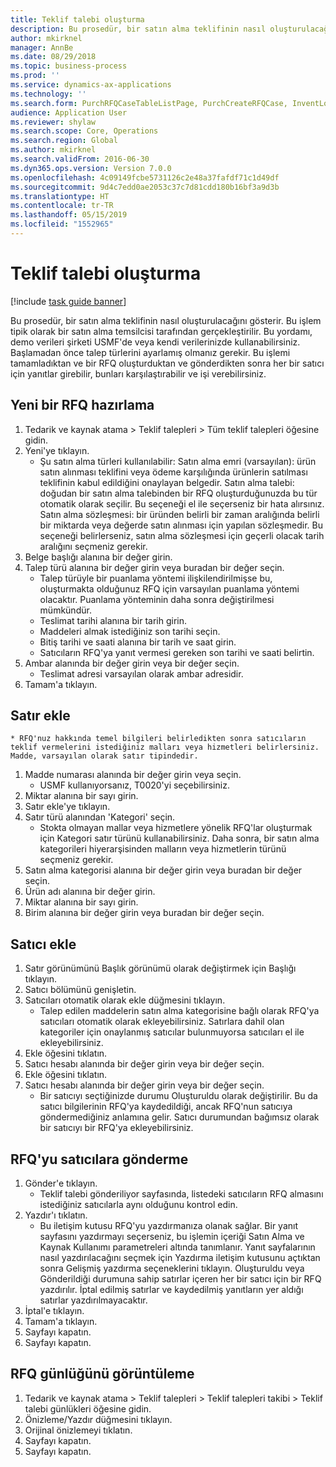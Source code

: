 ```yaml
---
title: Teklif talebi oluşturma
description: Bu prosedür, bir satın alma teklifinin nasıl oluşturulacağını gösterir.
author: mkirknel
manager: AnnBe
ms.date: 08/29/2018
ms.topic: business-process
ms.prod: ''
ms.service: dynamics-ax-applications
ms.technology: ''
ms.search.form: PurchRFQCaseTableListPage, PurchCreateRFQCase, InventLocationIdLookup, PurchRFQCaseTable, InventItemIdLookupSimple, EcoResCategorySingleLookup, UnitOfMeasureLookup, PurchRFQEditLines, PurchRFQEditLinesPrintOptions, VendRFQJournal, SrsReportViewerForm
audience: Application User
ms.reviewer: shylaw
ms.search.scope: Core, Operations
ms.search.region: Global
ms.author: mkirknel
ms.search.validFrom: 2016-06-30
ms.dyn365.ops.version: Version 7.0.0
ms.openlocfilehash: 4c09149fcbe5731126c2e48a37fafdf71c1d49df
ms.sourcegitcommit: 9d4c7edd0ae2053c37c7d81cdd180b16bf3a9d3b
ms.translationtype: HT
ms.contentlocale: tr-TR
ms.lasthandoff: 05/15/2019
ms.locfileid: "1552965"
---
```

# <a name="create-a-request-for-quotation"></a>Teklif talebi oluşturma

[!include [task guide banner](../../includes/task-guide-banner.md)]

Bu prosedür, bir satın alma teklifinin nasıl oluşturulacağını gösterir. Bu işlem tipik olarak bir satın alma temsilcisi tarafından gerçekleştirilir. Bu yordamı, demo verileri şirketi USMF'de veya kendi verilerinizde kullanabilirsiniz. Başlamadan önce talep türlerini ayarlamış olmanız gerekir. Bu işlemi tamamladıktan ve bir RFQ oluşturduktan ve gönderdikten sonra her bir satıcı için yanıtlar girebilir, bunları karşılaştırabilir ve işi verebilirsiniz.


## <a name="prepare-a-new-rfq"></a>Yeni bir RFQ hazırlama
1. Tedarik ve kaynak atama > Teklif talepleri > Tüm teklif talepleri öğesine gidin.
2. Yeni'ye tıklayın.
    * Şu satın alma türleri kullanılabilir: Satın alma emri (varsayılan): ürün satın alınması teklifini veya ödeme karşılığında ürünlerin satılması teklifinin kabul edildiğini onaylayan belgedir. Satın alma talebi: doğudan bir satın alma talebinden bir RFQ oluşturduğunuzda bu tür otomatik olarak seçilir. Bu seçeneği el ile seçerseniz bir hata alırsınız. Satın alma sözleşmesi: bir üründen belirli bir zaman aralığında belirli bir miktarda veya değerde satın alınması için yapılan sözleşmedir. Bu seçeneği belirlerseniz, satın alma sözleşmesi için geçerli olacak tarih aralığını seçmeniz gerekir.  
3. Belge başlığı alanına bir değer girin.
4. Talep türü alanına bir değer girin veya buradan bir değer seçin.
    * Talep türüyle bir puanlama yöntemi ilişkilendirilmişse bu, oluşturmakta olduğunuz RFQ için varsayılan puanlama yöntemi olacaktır. Puanlama yönteminin daha sonra değiştirilmesi mümkündür.  
    * Teslimat tarihi alanına bir tarih girin.  
    * Maddeleri almak istediğiniz son tarihi seçin.  
    * Bitiş tarihi ve saati alanına bir tarih ve saat girin.  
    * Satıcıların RFQ'ya yanıt vermesi gereken son tarihi ve saati belirtin.  
5. Ambar alanında bir değer girin veya bir değer seçin.
    * Teslimat adresi varsayılan olarak ambar adresidir.  
6. Tamam'a tıklayın.

## <a name="add-lines"></a>Satır ekle
    * RFQ'nuz hakkında temel bilgileri belirledikten sonra satıcıların teklif vermelerini istediğiniz malları veya hizmetleri belirlersiniz. Madde, varsayılan olarak satır tipindedir.   
1. Madde numarası alanında bir değer girin veya seçin.
    * USMF kullanıyorsanız, T0020'yi seçebilirsiniz.  
2. Miktar alanına bir sayı girin.
3. Satır ekle'ye tıklayın.
4. Satır türü alanından 'Kategori' seçin.
    * Stokta olmayan mallar veya hizmetlere yönelik RFQ'lar oluşturmak için Kategori satır türünü kullanabilirsiniz. Daha sonra, bir satın alma kategorileri hiyerarşisinden malların veya hizmetlerin türünü seçmeniz gerekir.  
5. Satın alma kategorisi alanına bir değer girin veya buradan bir değer seçin.
6. Ürün adı alanına bir değer girin.
7. Miktar alanına bir sayı girin.
8. Birim alanına bir değer girin veya buradan bir değer seçin.

## <a name="add-vendors"></a>Satıcı ekle
1. Satır görünümünü Başlık görünümü olarak değiştirmek için Başlığı tıklayın. 
2. Satıcı bölümünü genişletin.
3. Satıcıları otomatik olarak ekle düğmesini tıklayın.
    * Talep edilen maddelerin satın alma kategorisine bağlı olarak RFQ'ya satıcıları otomatik olarak ekleyebilirsiniz. Satırlara dahil olan kategoriler için onaylanmış satıcılar bulunmuyorsa satıcıları el ile ekleyebilirsiniz.  
4. Ekle öğesini tıklatın.
5. Satıcı hesabı alanında bir değer girin veya bir değer seçin.
6. Ekle öğesini tıklatın.
7. Satıcı hesabı alanında bir değer girin veya bir değer seçin.
    * Bir satıcıyı seçtiğinizde durumu Oluşturuldu olarak değiştirilir. Bu da satıcı bilgilerinin RFQ'ya kaydedildiği, ancak RFQ'nun satıcıya göndermediğiniz anlamına gelir. Satıcı durumundan bağımsız olarak bir satıcıyı bir RFQ'ya ekleyebilirsiniz.  

## <a name="send-the-rfq-to-vendors"></a>RFQ'yu satıcılara gönderme
1. Gönder'e tıklayın.
    * Teklif talebi gönderiliyor sayfasında, listedeki satıcıların RFQ almasını istediğiniz satıcılarla aynı olduğunu kontrol edin.  
2. Yazdır'ı tıklatın.
    * Bu iletişim kutusu RFQ'yu yazdırmanıza olanak sağlar. Bir yanıt sayfasını yazdırmayı seçerseniz, bu işlemin içeriği Satın Alma ve Kaynak Kullanımı parametreleri altında tanımlanır. Yanıt sayfalarının nasıl yazdırılacağını seçmek için Yazdırma iletişim kutusunu açtıktan sonra Gelişmiş yazdırma seçeneklerini tıklayın. Oluşturuldu veya Gönderildiği durumuna sahip satırlar içeren her bir satıcı için bir RFQ yazdırılır. İptal edilmiş satırlar ve kaydedilmiş yanıtların yer aldığı satırlar yazdırılmayacaktır.   
3. İptal'e tıklayın.
4. Tamam'a tıklayın.
5. Sayfayı kapatın.
6. Sayfayı kapatın.

## <a name="view-the-rfq-journal"></a>RFQ günlüğünü görüntüleme
1. Tedarik ve kaynak atama > Teklif talepleri > Teklif talepleri takibi > Teklif talebi günlükleri öğesine gidin.
2. Önizleme/Yazdır düğmesini tıklayın.
3. Orijinal önizlemeyi tıklatın.
4. Sayfayı kapatın.
5. Sayfayı kapatın.

